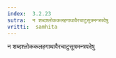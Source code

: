 ```yaml
---
index:  3.2.23
sutra:  न शब्दश्लोककलहगाथावैरचाटुसूत्रमन्त्रपदेषु
vritti:  samhita 
---
```


न शब्दश्लोककलहगाथावैरचाटुसूत्रमन्त्रपदेषु

